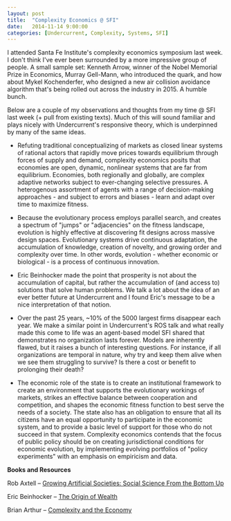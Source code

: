 ```yaml
---
layout: post
title:  "Complexity Economics @ SFI"
date:   2014-11-14 9:00:00
categories: [Undercurrent, Complexity, Systems, SFI]
---
```


I attended Santa Fe Institute's complexity economics symposium last week. I don't think I've ever been surrounded by a more impressive group of people. A small sample set: Kenneth Arrow, winner of the Nobel Memorial Prize in Economics, Murray Gell-Mann, who introduced the quark, and how about Mykel Kochenderfer, who designed a new air collision avoidance algorithm that's being rolled out across the industry in 2015. A humble bunch.

Below are a couple of my observations and thoughts from my time @ SFI last week (+ pull from existing texts). Much of this will sound familiar and plays nicely with Undercurrent's responsive theory, which is underpinned by many of the same ideas.

* Refuting traditional conceptualizing of markets as closed linear systems of rational actors that rapidly move prices towards equilibrium through forces of supply and demand, complexity economics posits that economies are open, dynamic, nonlinear systems that are far from equilibrium. Economies, both regionally and globally, are complex adaptive networks subject to ever-changing selective pressures. A heterogenous assortment of agents with a range of decision-making approaches - and subject to errors and biases - learn and adapt over time to maximize fitness.

* Because the evolutionary process employs parallel search, and creates a spectrum of "jumps" or "adjacencies" on the fitness landscape, evolution is highly effective at discovering fit designs across massive design spaces. Evolutionary systems drive continuous adaptation, the accumulation of knowledge, creation of novelty, and growing order and complexity over time. In other words, evolution - whether economic or biological - is a process of continuous innovation.  

* Eric Beinhocker made the point that prosperity is not about the accumulation of capital, but rather the accumulation of (and access to) solutions that solve human problems. We talk a lot about the idea of an ever better future at Undercurrent and I found Eric's message to be a nice interpretation of that notion.

* Over the past 25 years, ~10% of the 5000 largest firms disappear each year. We make a similar point in Undercurrent's ROS talk and what really made this come to life was an agent-based model SFI shared that demonstrates no organization lasts forever. Models are inherently flawed, but it raises a bunch of interesting questions. For instance, if all organizations are temporal in nature, why try and keep them alive when we see them struggling to survive? Is there a cost or benefit to prolonging their death?

* The economic role of the state is to create an institutional framework to create an environment that supports the evolutionary workings of markets, strikes an effective balance between cooperation and competition, and shapes the economic fitness function to best serve the needs of a society. The state also has an obligation to ensure that all its citizens have an equal opportunity to participate in the economic system, and to provide a basic level of support for those who do not succeed in that system. Complexity economics contends that the focus of public policy should be on creating jurisdictional conditions for economic evolution, by implementing evolving portfolios of "policy experiments" with an emphasis on empiricism and data.

**Books and Resources**

Rob Axtell – [Growing Artificial Societies: Social Science From the Bottom Up](http://www.amazon.com/Growing-Artificial-Societies-Science-Adaptive/dp/0262550253)

Eric Beinhocker – [The Origin of Wealth](http://www.amazon.com/Origin-Wealth-Evolution-Complexity-Economics/dp/157851777X)

Brian Arthur – [Complexity and the Economy](http://www.amazon.com/Complexity-Economy-W-Brian-Arthur/dp/0199334293)

[jekyll-gh]: https://github.com/mojombo/jekyll
[jekyll]:    http://jekyllrb.com